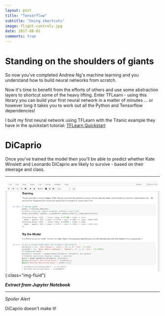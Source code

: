 ```yaml
---
layout: post
title: "Tensorflow"
subtitle: "Using shortcuts"
image: flight-controls.jpg
date: 2017-08-01
comments: true
---
```

# Standing on the shoulders of giants
So now you've completed Andrew Ng's machine learning and you understand how to build neural networks from scratch.

Now it's time to benefit from the efforts of others and use some abstraction layers to shortcut some of the heavy lifting.   Enter TFLearn - using this library you can build your first neural network in a matter of minutes ... or however long it takes you to work out all the Python and Tensorflow dependencies!

I built my first neural network using TFLearn with the Titanic example they have in the quickstart tutorial: [TFLearn Quickstart](http://tflearn.org/tutorials/quickstart.html)

# DiCaprio
Once you've trained the model then you'll be able to predict whether Kate Winslett and Leonardo DiCaprio are likely to survive - based on their steerage and class.

___

![Jupyter Notebook](/assets/images/tflearn.png){:class="img-fluid"}

**_Extract from Jupyter Notebook_**

___

*Spoiler Alert* 

DiCaprio doesn't make it!